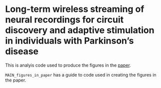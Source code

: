 # Long-term wireless streaming of neural recordings for circuit discovery and adaptive stimulation in individuals with Parkinson’s disease

This is analyis code used to produce the figures in the [paper](https://www.nature.com/articles/s41587-021-00897-5).

`MAIN_figures_in_paper` has a guide to code used in creating the figures in the paper. 
